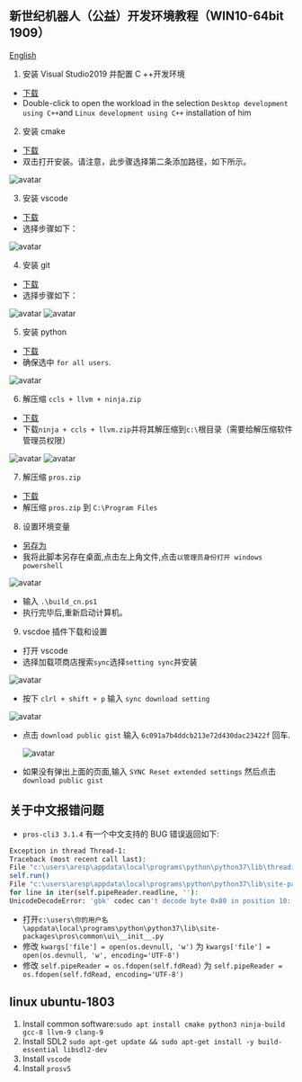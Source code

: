 ## 新世纪机器人（公益）开发环境教程（WIN10-64bit 1909）

[English](./readme.md)

1. 安装 Visual Studio2019 并配置 C ++开发环境

- [下载](https://qzrobot.top/index.php/s/ckFtR2YwynSrSiz/download)
- Double-click to open the workload in the selection `Desktop development using C++`and `Linux development using C++` installation of him

2. 安装 cmake

- [下载](https://qzrobot.top/index.php/s/9PpsXD9yxAd85sd/download)
- 双击打开安装。请注意，此步骤选择第二条添加路径，如下所示。

![avatar](./pic/1.cmake.jpg)

3. 安装 vscode

- [下载](https://qzrobot.top/index.php/s/ySZieKANW5GedZM/download)
- 选择步骤如下：

![avatar](./pic/2.vscode.jpg)

4. 安装 git

- [下载](https://qzrobot.top/index.php/s/R5XNM2HLjLkRp6D/download)
- 选择步骤如下：

![avatar](./pic/3.git-1.jpg)
![avatar](./pic/3.git-2.jpg)

5. 安装 python

- [下载](https://qzrobot.top/index.php/s/THniMLtpTa4j3j5/download)
- 确保选中 `for all users`.

![avatar](./pic/4.python.jpg)

6. 解压缩 `ccls + llvm + ninja.zip`

- [下载](https://qzrobot.top/index.php/s/bTdZJ6SefSGbLzd/download)
- 下载`ninja + ccls + llvm.zip`并将其解压缩到`c:\`根目录（需要给解压缩软件管理员权限）

![avatar](./pic/5.ccls+llvm+ninja-1.jpg)
![avatar](./pic/5.ccls+llvm+ninja-2.jpg)

7. 解压缩 `pros.zip`

- [下载](https://qzrobot.top/index.php/s/PSbyBdMJ2Ti8ZT8/download)
- 解压缩 `pros.zip` 到 `C:\Program Files`

8. 设置环境变量

- [另存为](./script/build_cn.ps1)
- 我将此脚本另存在桌面,点击左上角文件,点击`以管理员身份打开 windows powershell`

![avatar](./pic/7.环境变量-1.jpg)

- 输入 `.\build_cn.ps1`
- 执行完毕后,重新启动计算机。

9. vscdoe 插件下载和设置

- 打开 vscode
- 选择加载项商店搜索`sync`选择`setting sync`并安装

![avatar](./pic/8.vscode-1.jpg)

- 按下 `clrl + shift + p` 输入 `sync download setting`

![avatar](./pic/8.vscode-2.jpg)

- 点击 `download public gist` 输入 `6c091a7b4ddcb213e72d430dac23422f` 回车.

  ![avatar](./pic/8.vscode-3.jpg)

- 如果没有弹出上面的页面,输入 `SYNC Reset extended settings` 然后点击 `download public gist`

## 关于中文报错问题

- `pros-cli3 3.1.4` 有一个中文支持的 BUG 错误返回如下:

```sh
Exception in thread Thread-1:
Traceback (most recent call last):
File "c:\users\aresp\appdata\local\programs\python\python37\lib\threading.py", line 917, in _bootstrap_inner
self.run()
File "c:\users\aresp\appdata\local\programs\python\python37\lib\site-packages\pros\common\ui\__init__.py", line 180, in run
for line in iter(self.pipeReader.readline, ''):
UnicodeDecodeError: 'gbk' codec can't decode byte 0x80 in position 10: illegal multibyte sequence
```

- 打开`c:\users\你的用户名\appdata\local\programs\python\python37\lib\site-packages\pros\common\ui\__init__.py`
- 修改 `kwargs['file'] = open(os.devnull, 'w')` 为 `kwargs['file'] = open(os.devnull, 'w', encoding='UTF-8')`
- 修改 `self.pipeReader = os.fdopen(self.fdRead)` 为 `self.pipeReader = os.fdopen(self.fdRead, encoding='UTF-8')`

## linux ubuntu-1803

1. Install common software:`sudo apt install cmake python3 ninja-build gcc-8 llvm-9 clang-9`
2. Install SDL2 `sudo apt-get update && sudo apt-get install -y build-essential libsdl2-dev`
3. Install `vscode`
4. Install `prosv5`
